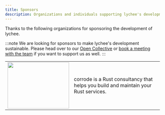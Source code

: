 ```yaml
---
title: Sponsors
description: Organizations and individuals supporting lychee's development through sponsorship.
---
```


Thanks to the following organizations for sponsoring the development of lychee.

:::note
We are looking for sponsors to make lychee's development sustainable.
Please head over to our [Open Collective](https://opencollective.com/lychee-collective) or [book a meeting with the team](https://cal.com/lychee) if you want to support us as well.
:::

<table>
  <tr>
    <td>
      <a href="https://corrode.dev">
        <img src="/sponsors/corrode.svg" width="200" height="150" />
      </a>
    </td>
    <td>
      corrode is a Rust consultancy that helps you build and maintain your Rust
      services.
    </td>
  </tr>
</table>
